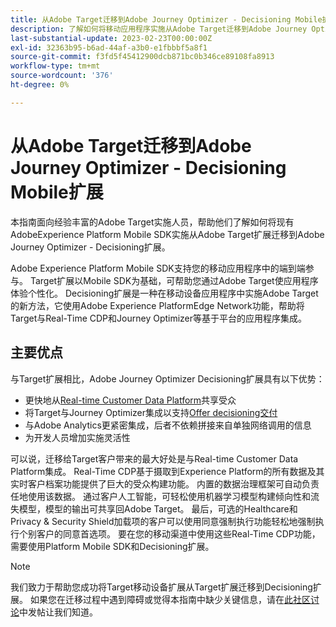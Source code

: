 ```yaml
---
title: 从Adobe Target迁移到Adobe Journey Optimizer - Decisioning Mobile扩展
description: 了解如何将移动应用程序实施从Adobe Target迁移到Adobe Journey Optimizer - Decisioning扩展
last-substantial-update: 2023-02-23T00:00:00Z
exl-id: 32363b95-b6ad-44af-a3b0-e1fbbbf5a8f1
source-git-commit: f3fd5f45412900dcb871bc0b346ce89108fa8913
workflow-type: tm+mt
source-wordcount: '376'
ht-degree: 0%

---
```


# 从Adobe Target迁移到Adobe Journey Optimizer - Decisioning Mobile扩展

本指南面向经验丰富的Adobe Target实施人员，帮助他们了解如何将现有AdobeExperience Platform Mobile SDK实施从Adobe Target扩展迁移到Adobe Journey Optimizer - Decisioning扩展。

Adobe Experience Platform Mobile SDK支持您的移动应用程序中的端到端参与。 Target扩展以Mobile SDK为基础，可帮助您通过Adobe Target使应用程序体验个性化。 Decisioning扩展是一种在移动设备应用程序中实施Adobe Target的新方法，它使用Adobe Experience PlatformEdge Network功能，帮助将Target与Real-Time CDP和Journey Optimizer等基于平台的应用程序集成。

## 主要优点

与Target扩展相比，Adobe Journey Optimizer Decisioning扩展具有以下优势：

* 更快地从[Real-time Customer Data Platform](https://experienceleague.adobe.com/docs/platform-learn/tutorials/experience-cloud/next-hit-personalization.html?lang=zh-Hans)共享受众
* 将Target与Journey Optimizer集成以支持[Offer decisioning交付](https://experienceleague.adobe.com/docs/target/using/integrate/ajo/offer-decision.html)
* 与Adobe Analytics更紧密集成，后者不依赖拼接来自单独网络调用的信息
* 为开发人员增加实施灵活性

可以说，迁移给Target客户带来的最大好处是与Real-time Customer Data Platform集成。 Real-Time CDP基于摄取到Experience Platform的所有数据及其实时客户档案功能提供了巨大的受众构建功能。 内置的数据治理框架可自动负责任地使用该数据。 通过客户人工智能，可轻松使用机器学习模型构建倾向性和流失模型，模型的输出可共享回Adobe Target。 最后，可选的Healthcare和Privacy &amp; Security Shield加载项的客户可以使用同意强制执行功能轻松地强制执行个别客户的同意首选项。 要在您的移动渠道中使用这些Real-Time CDP功能，需要使用Platform Mobile SDK和Decisioning扩展。


>[!NOTE]
>
>我们致力于帮助您成功将Target移动设备扩展从Target扩展迁移到Decisioning扩展。 如果您在迁移过程中遇到障碍或觉得本指南中缺少关键信息，请在[此社区讨论](https://experienceleaguecommunities.adobe.com/t5/adobe-experience-platform-data/tutorial-discussion-migrate-target-from-at-js-to-web-sdk/m-p/575587#M463)中发帖让我们知道。
